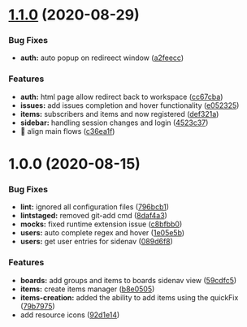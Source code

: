 # [1.1.0](https://github.com/ronnetzer/monday-vs-code/compare/v1.0.0...v1.1.0) (2020-08-29)


### Bug Fixes

* **auth:** auto popup on redireect window ([a2feecc](https://github.com/ronnetzer/monday-vs-code/commit/a2feecc76c66eeb5284106a8cb509ad3abb3de4c))


### Features

* **auth:** html page allow redirect back to workspace ([cc67cba](https://github.com/ronnetzer/monday-vs-code/commit/cc67cbaefd11e817d2e606df998f39e7545fb04d))
* **issues:** add issues completion and hover functionality ([e052325](https://github.com/ronnetzer/monday-vs-code/commit/e052325bc7a1dd89f1f1052849579fc43b1411d4))
* **items:** subscribers and items and now registered ([def321a](https://github.com/ronnetzer/monday-vs-code/commit/def321aa89a1fc305de8fd95cd97ca0fdd568fbf))
* **sidebar:** handling session changes and login ([4523c37](https://github.com/ronnetzer/monday-vs-code/commit/4523c3766b87e60c9bb82c384369032c334d2ec7))
* 🎸 align main flows ([c36ea1f](https://github.com/ronnetzer/monday-vs-code/commit/c36ea1faa353cdbfc43e2213e8d26e2dcbd694e9))

# 1.0.0 (2020-08-15)


### Bug Fixes

* **lint:** ignored all configuration files ([796bcb1](https://github.com/ronnetzer/monday-vs-code/commit/796bcb1935da09627731ca145aa401d250788a06))
* **lintstaged:** removed git-add cmd ([8daf4a3](https://github.com/ronnetzer/monday-vs-code/commit/8daf4a39a23b081d39a65ff94e9a2cf0d9fbce0f))
* **mocks:** fixed runtime extension issue ([c8bfbb0](https://github.com/ronnetzer/monday-vs-code/commit/c8bfbb05d0b48d53a0d070b840b12a28363c0e06))
* **users:** auto complete regex and hover ([1e05e5b](https://github.com/ronnetzer/monday-vs-code/commit/1e05e5ba127b05ee803cb692a3447620b3682313))
* **users:** get user entries for sidenav ([089d6f8](https://github.com/ronnetzer/monday-vs-code/commit/089d6f88770a5b2a8c414d420e3d42e77a9e71b7))


### Features

* **boards:** add groups and items to boards sidenav view ([59cdfc5](https://github.com/ronnetzer/monday-vs-code/commit/59cdfc54a74022595fa10f5aff55ec059797c984))
* **items:** create items manager ([b8e0505](https://github.com/ronnetzer/monday-vs-code/commit/b8e05052b43aa409f8b032fed1e65dc8eb508b1e))
* **items-creation:** added the ability to add items using the quickFix ([79b7975](https://github.com/ronnetzer/monday-vs-code/commit/79b79759ba4865da36b8a3a235c143f1d64867c4))
* add resource icons ([92d1e14](https://github.com/ronnetzer/monday-vs-code/commit/92d1e1419b4d5a59950be2e581294623a745a2fe))
